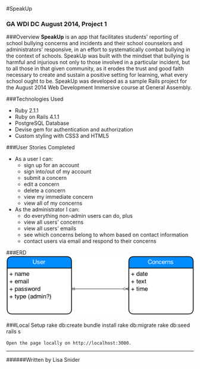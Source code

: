 #SpeakUp

### GA WDI DC August 2014, Project 1

###Overview
**SpeakUp** is an app that facilitates students' reporting of school bullying concerns and incidents and their school counselors and administrators' responsive, in an effort to systematically combat bullying in the context of schools. SpeakUp was built with the mindset that bullying is harmful and injurious not only to those involved in a particular incident, but to all those in that given community, as it erodes the trust and good faith necessary to create and sustain a positive setting for learning, what every school ought to be. SpeakUp was developed as a sample Rails project for the August 2014 Web Development Immersive course at General Assembly.

###Technologies Used
* Ruby 2.1.1
* Ruby on Rails 4.1.1
* PostgreSQL Database
* Devise gem for authentication and authorization
* Custom styling with CSS3 and HTML5

###User Stories Completed
* As a user I can: 
  * sign up for an account
  * sign into/out of my account
  * submit a concern
  * edit a concern
  * delete a concern
  * view my immediate concern
  * view all of my concerns
* As the administrator I can:
  * do everything non-admin users can do, plus
  * view all users' concerns
  * view all users' emails 
  * see which concerns belong to whom based on contact information
  * contact users via email and respond to their concerns

###ERD 
![](app/assets/images/speakup_erd.png)

###Local Setup
    rake db:create
    bundle install
    rake db:migrate
    rake db:seed
    rails s

    Open the page locally on http://localhost:3000.

---
######Written by Lisa Snider